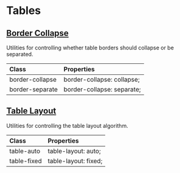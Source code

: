 # Tables

## [Border Collapse](https://tailwindcss.com/docs/border-collapse)

Utilities for controlling whether table borders should collapse or be separated.

| Class | Properties |
| :---- | :--------- |
| border-collapse | border-collapse: collapse; |
| border-separate | border-collapse: separate; |

## [Table Layout](https://tailwindcss.com/docs/table-layout)

Utilities for controlling the table layout algorithm.

| Class | Properties |
| :---- | :--------- |
| table-auto | table-layout: auto; |
| table-fixed | table-layout: fixed; |
